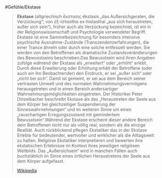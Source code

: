 #Gefühle/Ekstase
> **Ekstase** (altgriechisch ἔκστασις ékstasis „das Außersichgeraten, die Verzückung“; von ἐξ-ίστασθαι ex-hístasthai „aus sich heraustreten, außer sich sein“), früher auch als Verzückung bezeichnet, ist ein in der Religionswissenschaft und Psychologie verwendeter Begriff. Ekstase ist eine Sammelbezeichnung für besonders intensive psychische Ausnahme-Zustände (Transzendenzerfahrungen), die einer Trance ähneln oder durch eine solche entfesselt werden. Sie werden von den Betroffenen als dramatische Zustandsveränderungen des Bewusstseins beschrieben.Das Bewusstsein wird ihren Angaben zufolge während der Ekstase als „erweitert“ oder „erhöht“ erlebt. Durch diese Erweiterung oder Erhöhung erhält der Betroffene (oder auch ein ihn Beobachtender) den Eindruck, er sei „außer sich“ oder „nicht bei sich“. Damit ist gemeint, er sei aus dem Bereich seiner vertrauten Umwelt und des normalen Wahrnehmungsvermögens herausgetreten und in einen Bereich andersartiger Wahrnehmungsmöglichkeiten eingetreten. Der Historiker Peter Dinzelbacher beschreibt Ekstase als das „Heraustreten der Seele aus dem Körper bei gleichzeitiger Suspendierung der Sinneswahrnehmungen“ und im weiteren Sinne um einen „rauschartigen Erregungszustand mit gemindertem Bewusstsein“.Während der Ekstase erscheint dieser andere Bereich dem Betroffenen nicht nur als völlig real, sondern als die einzige Realität. Auch rückblickend pflegen Ekstatiker das in der Ekstase Erlebte für bedeutender, wertvoller und wirklicher als die Alltagswelt zu halten. Religiöse Ekstatiker interpretieren und bewerten ihre ekstatischen Erlebnisse im Kontext ihres jeweiligen religiösen Weltbilds. Das „Außersichsein“ wird in manchen Fällen auch buchstäblich im Sinne eines örtlichen Heraustretens der Seele aus dem Körper aufgefasst.
>
> [Wikipedia](https://de.wikipedia.org/wiki/Ekstase)